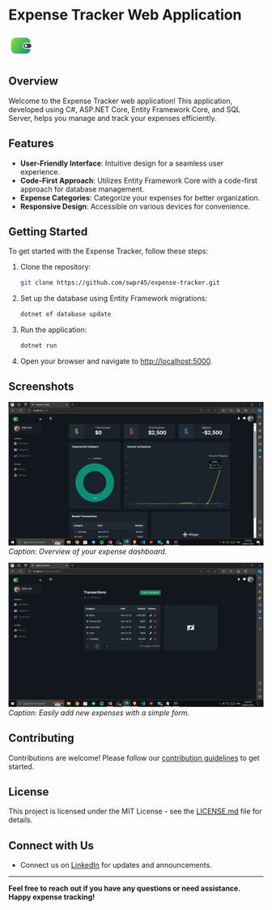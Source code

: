 # Expense Tracker Web Application

![Expense Tracker Logo](logo.png)

## Overview

Welcome to the Expense Tracker web application! This application, developed using C#, ASP.NET Core, Entity Framework Core, and SQL Server, helps you manage and track your expenses efficiently.

## Features

- **User-Friendly Interface**: Intuitive design for a seamless user experience.
- **Code-First Approach**: Utilizes Entity Framework Core with a code-first approach for database management.
- **Expense Categories**: Categorize your expenses for better organization.
- **Responsive Design**: Accessible on various devices for convenience.

## Getting Started

To get started with the Expense Tracker, follow these steps:

1. Clone the repository:

    ```bash
    git clone https://github.com/swpr45/expense-tracker.git
    ```

2. Set up the database using Entity Framework migrations:

    ```bash
    dotnet ef database update
    ```

3. Run the application:

    ```bash
    dotnet run
    ```

4. Open your browser and navigate to [http://localhost:5000](http://localhost:5000).

## Screenshots

![Expense Tracker Dashboard](Dashboard.png)
*Caption: Overview of your expense dashboard.*

![Expense Entry Form](Expenses.png)
*Caption: Easily add new expenses with a simple form.*

## Contributing

Contributions are welcome! Please follow our [contribution guidelines](CONTRIBUTING.md) to get started.

## License

This project is licensed under the MIT License - see the [LICENSE.md](LICENSE.md) file for details.


## Connect with Us

- Connect us on [LinkedIn](https://www.linkedin.com/in/swpr45/) for updates and announcements.

---

**Feel free to reach out if you have any questions or need assistance. Happy expense tracking!**

